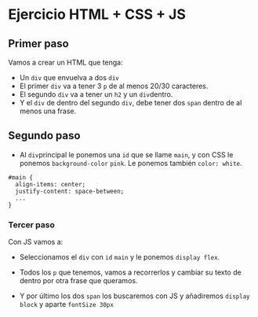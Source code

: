 # Ejercicio HTML + CSS + JS

## Primer paso

Vamos a crear un HTML que tenga:

- Un `div` que envuelva a dos `div`
- El primer `div` va a tener 3 `p` de al menos 20/30 caracteres.
- El segundo `div` va a tener un `h2` y un `div`dentro.
- Y el `div` de dentro del segundo `div`, debe tener dos `span` dentro de al menos una frase.

## Segundo paso

- Al `div`principal le ponemos una `id` que se llame `main`, y con CSS le ponemos `background-color` `pink`. Le ponemos también `color: white`.

```
#main { 
  align-items: center;
  justify-content: space-between;
  ...
}
```

### Tercer paso

Con JS vamos a:

- Seleccionamos el  `div` con `id` `main` y le ponemos `display flex`.

- Todos los `p` que tenemos, vamos a recorrerlos y cambiar su texto de dentro por otra frase que queramos.

- Y por último los dos `span` los buscaremos con JS y añadiremos `display block` y aparte `fontSize 30px`